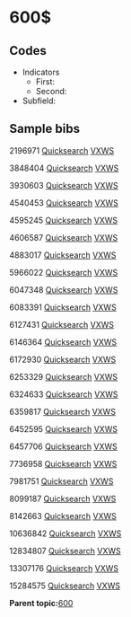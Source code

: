 # 600$

## Codes

-   Indicators
    -   First:
    -   Second:
-   Subfield:

## Sample bibs

2196971 [Quicksearch](https://search.library.yale.edu/catalog/2196971) [VXWS](http://prodorbis.library.yale.edu:7014/vxws/GetHoldingsService?bibId=2196971)

3848404 [Quicksearch](https://search.library.yale.edu/catalog/3848404) [VXWS](http://prodorbis.library.yale.edu:7014/vxws/GetHoldingsService?bibId=3848404)

3930603 [Quicksearch](https://search.library.yale.edu/catalog/3930603) [VXWS](http://prodorbis.library.yale.edu:7014/vxws/GetHoldingsService?bibId=3930603)

4540453 [Quicksearch](https://search.library.yale.edu/catalog/4540453) [VXWS](http://prodorbis.library.yale.edu:7014/vxws/GetHoldingsService?bibId=4540453)

4595245 [Quicksearch](https://search.library.yale.edu/catalog/4595245) [VXWS](http://prodorbis.library.yale.edu:7014/vxws/GetHoldingsService?bibId=4595245)

4606587 [Quicksearch](https://search.library.yale.edu/catalog/4606587) [VXWS](http://prodorbis.library.yale.edu:7014/vxws/GetHoldingsService?bibId=4606587)

4883017 [Quicksearch](https://search.library.yale.edu/catalog/4883017) [VXWS](http://prodorbis.library.yale.edu:7014/vxws/GetHoldingsService?bibId=4883017)

5966022 [Quicksearch](https://search.library.yale.edu/catalog/5966022) [VXWS](http://prodorbis.library.yale.edu:7014/vxws/GetHoldingsService?bibId=5966022)

6047348 [Quicksearch](https://search.library.yale.edu/catalog/6047348) [VXWS](http://prodorbis.library.yale.edu:7014/vxws/GetHoldingsService?bibId=6047348)

6083391 [Quicksearch](https://search.library.yale.edu/catalog/6083391) [VXWS](http://prodorbis.library.yale.edu:7014/vxws/GetHoldingsService?bibId=6083391)

6127431 [Quicksearch](https://search.library.yale.edu/catalog/6127431) [VXWS](http://prodorbis.library.yale.edu:7014/vxws/GetHoldingsService?bibId=6127431)

6146364 [Quicksearch](https://search.library.yale.edu/catalog/6146364) [VXWS](http://prodorbis.library.yale.edu:7014/vxws/GetHoldingsService?bibId=6146364)

6172930 [Quicksearch](https://search.library.yale.edu/catalog/6172930) [VXWS](http://prodorbis.library.yale.edu:7014/vxws/GetHoldingsService?bibId=6172930)

6253329 [Quicksearch](https://search.library.yale.edu/catalog/6253329) [VXWS](http://prodorbis.library.yale.edu:7014/vxws/GetHoldingsService?bibId=6253329)

6324633 [Quicksearch](https://search.library.yale.edu/catalog/6324633) [VXWS](http://prodorbis.library.yale.edu:7014/vxws/GetHoldingsService?bibId=6324633)

6359817 [Quicksearch](https://search.library.yale.edu/catalog/6359817) [VXWS](http://prodorbis.library.yale.edu:7014/vxws/GetHoldingsService?bibId=6359817)

6452595 [Quicksearch](https://search.library.yale.edu/catalog/6452595) [VXWS](http://prodorbis.library.yale.edu:7014/vxws/GetHoldingsService?bibId=6452595)

6457706 [Quicksearch](https://search.library.yale.edu/catalog/6457706) [VXWS](http://prodorbis.library.yale.edu:7014/vxws/GetHoldingsService?bibId=6457706)

7736958 [Quicksearch](https://search.library.yale.edu/catalog/7736958) [VXWS](http://prodorbis.library.yale.edu:7014/vxws/GetHoldingsService?bibId=7736958)

7981751 [Quicksearch](https://search.library.yale.edu/catalog/7981751) [VXWS](http://prodorbis.library.yale.edu:7014/vxws/GetHoldingsService?bibId=7981751)

8099187 [Quicksearch](https://search.library.yale.edu/catalog/8099187) [VXWS](http://prodorbis.library.yale.edu:7014/vxws/GetHoldingsService?bibId=8099187)

8142663 [Quicksearch](https://search.library.yale.edu/catalog/8142663) [VXWS](http://prodorbis.library.yale.edu:7014/vxws/GetHoldingsService?bibId=8142663)

10636842 [Quicksearch](https://search.library.yale.edu/catalog/10636842) [VXWS](http://prodorbis.library.yale.edu:7014/vxws/GetHoldingsService?bibId=10636842)

12834807 [Quicksearch](https://search.library.yale.edu/catalog/12834807) [VXWS](http://prodorbis.library.yale.edu:7014/vxws/GetHoldingsService?bibId=12834807)

13307176 [Quicksearch](https://search.library.yale.edu/catalog/13307176) [VXWS](http://prodorbis.library.yale.edu:7014/vxws/GetHoldingsService?bibId=13307176)

15284575 [Quicksearch](https://search.library.yale.edu/catalog/15284575) [VXWS](http://prodorbis.library.yale.edu:7014/vxws/GetHoldingsService?bibId=15284575)

**Parent topic:**[600](../../tags/600/600.md)


